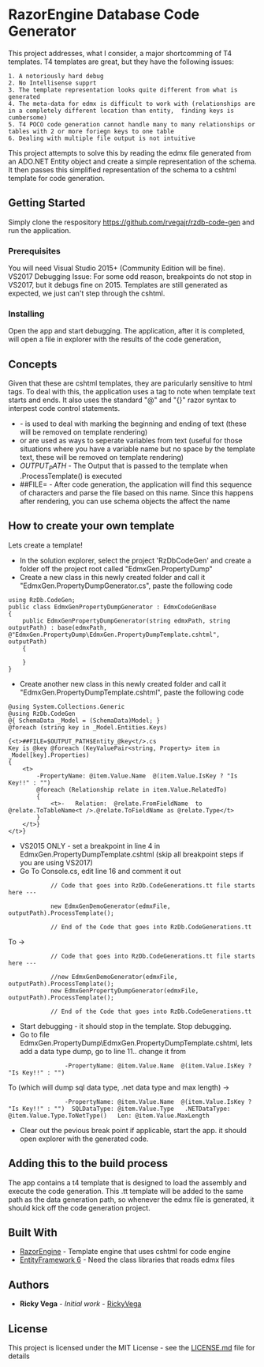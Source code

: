 # RazorEngine Database Code Generator

This project addresses, what I consider, a major shortcomming of T4 templates.   T4 templates are great, but they have the following issues:
	
	1. A notoriously hard debug
	2. No Intellisense supprt
 	3. The template representation looks quite different from what is generated
	4. The meta-data for edmx is difficult to work with (relationships are in a completely different location than entity,  finding keys is cumbersome)
	5. T4 POCO code generation cannot handle many to many relationships or tables with 2 or more foriegn keys to one table 
	6. Dealing with multiple file output is not intuitive
	
This project attempts to solve this by reading the edmx file generated from an ADO.NET Entity object and create a simple representation of the schema.  It then passes 
this simplified representation of the schema to a cshtml template for code generation.   

## Getting Started

Simply clone the respository https://github.com/rvegajr/rzdb-code-gen and run the application.  

### Prerequisites

You will need Visual Studio 2015+ (Community Edition will be fine).  
VS2017 Debugging Issue:  For some odd reason,  breakpoints do not stop in VS2017,  but it debugs fine on 2015.  Templates are still generated as expected,  we just can't step through the cshtml.

### Installing

Open the app and start debugging.   The application, after it is completed, will open a file in explorer with the results of the code generation,

## Concepts

Given that these are cshtml templates, they are paricularly sensitive to html tags.  To deal with this, the application uses a <t> tag to note when template text starts and ends. 
It also uses the standard "@" and "{}" razor syntax to interpest code control statements.  
* <t></t> - is used to deal with marking the beginning and ending of text (these will be removed on template rendering)
* <t/> or <t /> are used as ways to seperate variables from text (useful for those situations where you have a variable name but no space by the template text, these will be removed on template rendering)
* $OUTPUT_PATH$ - The Output that is passed to the template when .ProcessTemplate() is executed
* ##FILE= - After code generation, the application will find this sequence of characters and parse the file based on this name. Since this happens after rendering, you can use schema objects the affect the name  

## How to create your own template

Lets create a template!
* In the solution explorer, select the project 'RzDbCodeGen' and create a folder off the project root called "EdmxGen.PropertyDump"
* Create a new class in this newly created folder and call it "EdmxGen.PropertyDumpGenerator.cs",  paste the following code 
```
using RzDb.CodeGen;
public class EdmxGenPropertyDumpGenerator : EdmxCodeGenBase
{
    public EdmxGenPropertyDumpGenerator(string edmxPath, string outputPath) : base(edmxPath, @"EdmxGen.PropertyDump\EdmxGen.PropertyDumpTemplate.cshtml", outputPath)
    {

    }
}
```
* Create another new class in this newly created folder and call it "EdmxGen.PropertyDumpTemplate.cshtml",  paste the following code 
```
@using System.Collections.Generic
@using RzDb.CodeGen
@{ SchemaData _Model = (SchemaData)Model; }
@foreach (string key in _Model.Entities.Keys)

{<t>##FILE=$OUTPUT_PATH$Entity_@key<t/>.cs
Key is @key @foreach (KeyValuePair<string, Property> item in _Model[key].Properties)
{
    <t>
        -PropertyName: @item.Value.Name  @(item.Value.IsKey ? "Is Key!!" : "")
        @foreach (Relationship relate in item.Value.RelatedTo)
        {
            <t>-   Relation:  @relate.FromFieldName  to @relate.ToTableName<t />.@relate.ToFieldName as @relate.Type</t>
        }
    </t>}
</t>}
```
* VS2015 ONLY - set a breakpoint in line 4 in EdmxGen.PropertyDumpTemplate.cshtml  (skip all breakpoint steps if you are using VS2017)
* Go To <App Root>Console.cs,  edit line 16 and comment it out
```
            // Code that goes into RzDb.CodeGenerations.tt file starts here --- 

            new EdmxGenDemoGenerator(edmxFile, outputPath).ProcessTemplate();

            // End of the Code that goes into RzDb.CodeGenerations.tt 
```
To -> 
```
            // Code that goes into RzDb.CodeGenerations.tt file starts here --- 

            //new EdmxGenDemoGenerator(edmxFile, outputPath).ProcessTemplate();
            new EdmxGenPropertyDumpGenerator(edmxFile, outputPath).ProcessTemplate();

            // End of the Code that goes into RzDb.CodeGenerations.tt 
```
* Start debugging - it should stop in the template.  Stop debugging. 
* Go to file EdmxGen.PropertyDump\EdmxGen.PropertyDumpTemplate.cshtml,  lets add a data type dump, go to line 11.. change it from
```
                -PropertyName: @item.Value.Name  @(item.Value.IsKey ? "Is Key!!" : "")  
```
To (which will dump sql data type, .net data type and max length) -> 
```
                -PropertyName: @item.Value.Name  @(item.Value.IsKey ? "Is Key!!" : "")  SQLDataType: @item.Value.Type   .NETDataType: @item.Value.Type.ToNetType()   Len: @item.Value.MaxLength
```
* Clear out the pevious break point if applicable,  start the app.  it should open explorer with the generated code.

## Adding this to the build process

The app contains a t4 template that is designed to load the assembly and execute the code generation.  This .tt template will be added to the same path as the data generation path,  so whenever the edmx file is generated,  it should kick off the code generation project. 

## Built With

* [RazorEngine](https://antaris.github.io/RazorEngine/) - Template engine that uses cshtml for code engine
* [EntityFramework 6](https://www.nuget.org/packages/EntityFramework/) - Need the class libraries that reads edmx files

## Authors

* **Ricky Vega** - *Initial work* - [RickyVega](https://github.com/rvegajr)

## License

This project is licensed under the MIT License - see the [LICENSE.md](LICENSE.md) file for details
